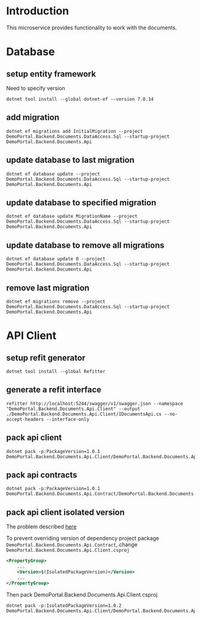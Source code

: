 # Introduction 
This microservice provides functionality to work with the documents.

# Database
## setup entity framework
Need to specify version 

```shell
dotnet tool install --global dotnet-ef --version 7.0.14
```

## add migration

```shell
dotnet ef migrations add InitialMigration --project DemoPortal.Backend.Documents.DataAccess.Sql --startup-project DemoPortal.Backend.Documents.Api
```

## update database to last migration

```shell
dotnet ef database update --project DemoPortal.Backend.Documents.DataAccess.Sql --startup-project DemoPortal.Backend.Documents.Api
```

## update database to specified migration

```shell
dotnet ef database update MigrationName --project DemoPortal.Backend.Documents.DataAccess.Sql --startup-project DemoPortal.Backend.Documents.Api
```

## update database to remove all migrations

```shell
dotnet ef database update 0 --project DemoPortal.Backend.Documents.DataAccess.Sql --startup-project DemoPortal.Backend.Documents.Api
```

## remove last migration
```shell
dotnet ef migrations remove --project DemoPortal.Backend.Documents.DataAccess.Sql --startup-project DemoPortal.Backend.Documents.Api
```

# API Client
## setup refit generator

```shell
dotnet tool install --global Refitter
```

## generate a refit interface
```shell
refitter http://localhost:5244/swagger/v1/swagger.json --namespace "DemoPortal.Backend.Documents.Api.Client" --output ./DemoPortal.Backend.Documents.Api.Client/IDocumentsApi.cs --no-accept-headers --interface-only
```

## pack api client
```shell
dotnet pack -p:PackageVersion=1.0.1 DemoPortal.Backend.Documents.Api.Client/DemoPortal.Backend.Documents.Api.Client.csproj
```

## pack api contracts
```shell
dotnet pack -p:PackageVersion=1.0.1 DemoPortal.Backend.Documents.Api.Contract/DemoPortal.Backend.Documents.Api.Contract.csproj
```


## pack api client isolated version
The problem described [here](https://github.com/dotnet/sdk/issues/12322)

To prevent overriding version of dependency project package `DemoPortal.Backend.Documents.Api.Contract`, change `DemoPortal.Backend.Documents.Api.Client.csproj`
```xml
<PropertyGroup>
    ...
    <Version>$(IsolatedPackageVersion)</Version>
    ...
</PropertyGroup>
```

Then pack DemoPortal.Backend.Documents.Api.Client.csproj
```shell
dotnet pack -p:IsolatedPackageVersion=1.0.2 DemoPortal.Backend.Documents.Api.Client/DemoPortal.Backend.Documents.Api.Client.csproj
```
